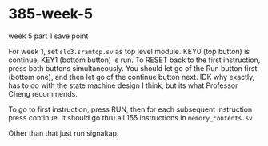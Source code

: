 # 385-week-5
week 5 part 1 save point


For week 1, set `slc3.sramtop.sv` as top level module. KEY0 (top button) is continue, KEY1 (bottom button) is run. To RESET back to the first instruction, press both buttons simultaneously. You should let go of the Run button first (bottom one), and then let go of the continue button next. IDK why exactly, has to do with the state machine design I think, but its what Professor Cheng recommends.

To go to first instruction, press RUN, then for each subsequent instruction press continue. It should go thru all 155 instructions in `memory_contents.sv`

Other than that just run signaltap. 
